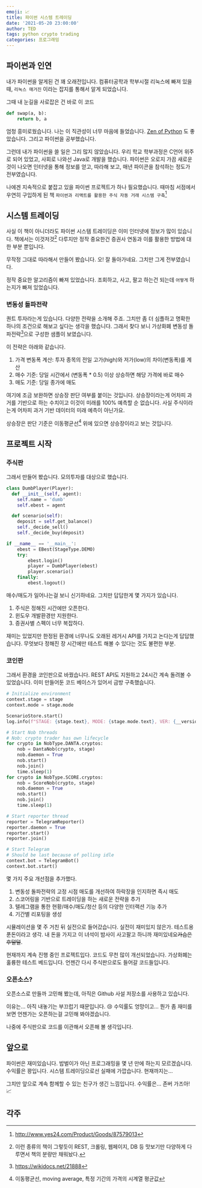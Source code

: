 ```yaml
---
emoji: 📈
title: 파이썬 시스템 트레이딩
date: '2021-05-20 23:00:00'
author: TED
tags: python crypto trading
categories: 프로그래밍
---
```


## 파이썬과 인연
내가 파이썬을 알게된 건 꽤 오래전입니다. 
컴퓨터공학과 학부시절 리눅스에 빠져 있을 때, `리눅스 매거진` 이라는 잡지를 통해서 알게 되었습니다.

그때 내 눈길을 사로잡은 건 바로 이 코드
```python
def swap(a, b):
    return b, a
```

엄청 흥미로웠습니다. 나는 이 직관성이 너무 마음에 들었습니다. 
[Zen of Python](https://www.python.org/dev/peps/pep-0020/) 도 좋았습니다. 그리고 파이썬을 공부했습니다.

그런데 내가 파이썬을 쓸 일은 그리 많지 않았습니다. 
우리 학교 학부과정은 C언어 위주로 되어 있었고, 사회로 나와선 Java로 개발을 했습니다. 
파이썬은 오로지 가끔 새로운 것이 나오면 인터넷을 통해 정보를 얻고, 따라해 보고, 매년 파이콘을 참석하는 정도가 전부였습니다.

나에겐 지속적으로 붙잡고 있을 파이썬 프로젝트가 하나 필요했습니다. 
때마침 서점에서 우연히 구입하게 된 책 `파이썬과 리액트를 활용한 주식 자동 거래 시스템 구축`[^1]

## 시스템 트레이딩

사실 이 책이 아니더라도 파이썬 시스템 트레이딩은 이미 인터넷에 정보가 많이 있습니다. 
책에서는 이것저것[^2] 다루지만 정작 중요한건 증권사 연동과 이를 활용한 방법에 대한 부분 뿐입니다.

무작정 그대로 따라해서 만들어 봤습니다. 오! 잘 돌아가네요. 그치만 그게 전부였습니다.

정작 중요한 알고리즘이 빠져 있었습니다. 조회하고, 사고, 팔고 하는건 되는데 `어떻게` 하는지가 빠져 있었습니다.

### 변동성 돌파전략

퀀트 투자라는게 있습니다. 다양한 전략을 소개해 주죠. 
그치만 좀 더 심플하고 명확한 하나의 조건으로 해보고 싶다는 생각을 했습니다. 
그래서 찾다 보니 가상화폐 변동성 돌파전략[^3]으로 구성한 샘플이 보였습니다.

이 전략은 아래와 같습니다.
1. 가격 변동폭 계산: 투자 종목의 전일 고가(high)와 저가(low)의 차이(변동폭)를 계산
2. 매수 기준: 당일 시간에서 (변동폭 * 0.5) 이상 상승하면 해당 가격에 바로 매수
3. 매도 기준: 당일 종가에 매도

여기에 조금 보완하면 상승장 판단 여부를 붙이는 것입니다. 
상승장이라는게 어차피 과거를 기반으로 하는 수치이고 이것이 미래를 100% 예측할 순 없습니다. 사실 주식이라는게 어차피 과거 기반 데이터의 미래 예측이 아닌가요.

상승장은 판단 기준은 이동평균선[^4] 위에 있으면 상승장이라고 보는 것입니다.

## 프로젝트 시작

### 주식판

그래서 만들어 봤습니다. 모의투자를 대상으로 했습니다.

```python
class DumbPlayer(Player):
  def __init__(self, agent):
    self.name = 'dumb'
    self.ebest = agent

  def scenario(self):
    deposit = self.get_balance()
    self._decide_sell()
    self._decide_buy(deposit)

if __name__ == '__main__':
    ebest = EBest(StageType.DEMO)
    try:
        ebest.login()
        player = DumbPlayer(ebest)
        player.scenario()
    finally:
        ebest.logout()
```

매수/매도가 일어나는걸 보니 신기하네요. 그치만 답답한게 몇 가지가 있습니다.
1. 주식은 정해진 시간에만 오픈한다.
2. 윈도우 개발환경만 지원한다.
3. 증권사별 스펙이 너무 복잡하다.

재미는 있었지만 한정된 환경에 너무나도 오래된 레거시 API를 가지고 논다는게 답답했습니다.
무엇보다 정해진 장 시간에만 테스트 해볼 수 있다는 것도 불편한 부분.

### 코인판

그래서 환경을 코인판으로 바꿨습니다. REST API도 지원하고 24시간 계속 돌려볼 수 있었습니다.
이미 만들어둔 코드 베이스가 있어서 금방 구축했습니다.

```python
# Initialize environment
context.stage = stage
context.mode = stage.mode

ScenarioStore.start()
log.info(f"STAGE: {stage.text}, MODE: {stage.mode.text}, VER: {__version__}")

# Start Nob threads
# Nob: crypto trader has own lifecycle
for crypto in NobType.DANTA.cryptos:
    nob = DantaNob(crypto, stage)
    nob.daemon = True
    nob.start()
    nob.join()
    time.sleep(1)
for crypto in NobType.SCORE.cryptos:
    nob = ScoreNob(crypto, stage)
    nob.daemon = True
    nob.start()
    nob.join()
    time.sleep(1)

# Start reporter thread
reporter = TelegramReporter()
reporter.daemon = True
reporter.start()
reporter.join()

# Start Telegram
# Should be last because of polling idle
context.bot = TelegramBot()
context.bot.start()
```

몇 가지 주요 개선점을 추가했다.
1. 변동성 돌파전략의 고정 시점 매도를 개선하여 하락장을 인지하면 즉시 매도
2. 스코어링을 기반으로 트레이딩을 하는 새로운 전략을 추가
3. 텔레그램을 통한 현황/매수/매도/청산 등의 다양한 인터랙션 기능 추가
4. 기간별 리포팅을 생성

시뮬레이션을 몇 주 거친 뒤 실전으로 들어갔습니다. 실전이 재미있지 않은가. 테스트용 푼돈이라고 생각.
내 돈을 가지고 이 녀석이 밤사이 사고팔고 하니까 재미있네요~~가슴은 후덜덜~~. 

현재까지 계속 진행 중인 프로젝트입다. 코드도 무천 많이 개선되었습니다. 
가상화폐는 훌륭한 테스트 베드입니다. 언젠간 다시 주식판으로도 들어갈 코드들입니다.

### 오픈소스?

오픈소스로 만들까 고민해 봤는데, 아직은 Github 사설 저장소를 사용하고 있습니다.

이유는... 아직 내놓기는 부끄럽기 때문입니다. 😢 
수익률도 엉망이고... 뭔가 좀 재미를 보면 언젠가는 오픈하는걸 고민해 봐야겠습니다.

나중에 주식판으로 코드를 이관해서 오픈해 볼 생각입니다.

## 앞으로

파이썬은 재미있습니다. 밥벌이가 아닌 프로그래밍을 몇 년 만에 하는지 모르겠습니다.
수익률은 꽝입니다. 시스템 트레이딩으로선 실패에 가깝습니다. 현재까지는...

그치만 앞으로 계속 함께할 수 있는 친구가 생긴 느낌입니다. 수익률은... 존버 가즈아! 📈

## 각주

[^1]: <http://www.yes24.com/Product/Goods/87579013>
[^2]: 이런 종류의 책이 그렇듯이 REST, 크롤링, 웹페이지, DB 등 맛보기만 다양하게 다루면서 책의 분량만 채워놨다.
[^3]: <https://wikidocs.net/21888>
[^4]: 이동평균선, moving average, 특정 기간의 가격의 시계열 평균값
